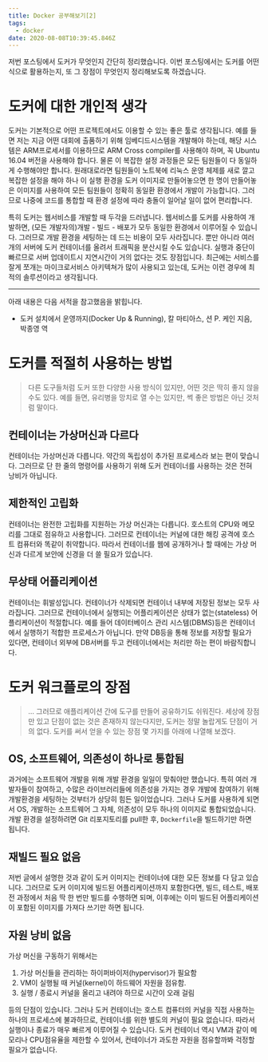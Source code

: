 ```yaml
---
title: Docker 공부해보기[2]
tags:
  - docker
date: 2020-08-08T10:39:45.846Z
---
```


저번 포스팅에서 도커가 무엇인지 간단히 정리했습니다. 이번 포스팅에서는 도커를 어떤 식으로 활용하는지, 또 그 장점이 무엇인지 정리해보도록 하겠습니다.

# 도커에 대한 개인적 생각

도커는 기본적으로 어떤 프로젝트에서도 이용할 수 있는 좋은 툴로 생각됩니다. 예를 들면 저는 지금 어떤 대회에 출품하기 위해 임베디드시스템을 개발해야 하는데, 해당 시스템은 ARM프로세서를 이용하므로 ARM Cross compiler를 사용해야 하며, 꼭 Ubuntu 16.04 버전을 사용해야 합니다. 물론 이 복잡한 설정 과정들은 모든 팀원들이 다 동일하게 수행해야만 합니다. 원래대로라면 팀원들이 노트북에 리눅스 운영 체제를 새로 깔고 복잡한 설정을 해야 하나 이 실행 환경을 도커 이미지로 만들어놓으면 한 명이 만들어놓은 이미지를 사용하여 모든 팀원들이 정확히 동일환 환경에서 개발이 가능합니다. 그러므로 나중에 코드를 통합할 때 환경 설정에 따라 충돌이 일어날 일이 없어 편리합니다.

특히 도커는 웹서비스를 개발할 때 두각을 드러냅니다. 웹서비스를 도커를 사용하여 개발하면, (모든 개발자의)개발 - 빌드 - 배포가 모두 동일한 환경에서 이루어질 수 있습니다. 그러므로 개발 환경을 세팅하는 데 드는 비용이 모두 사라집니다. 뿐만 아니라 여러 개의 서버에 도커 컨테이너를 올려서 트래픽을 분산시킬 수도 있습니다. 실행과 중단이 빠르므로 서버 업데이트시 지연시간이 거의 없다는 것도 장점입니다. 최근에는 서비스를 잘게 쪼개는 마이크로서비스 아키텍쳐가 많이 사용되고 있는데, 도커는 이런 경우에 최적의 솔루션이라고 생각됩니다.

---

아래 내용은 다음 서적을 참고했음을 밝힙니다.

- 도커 설치에서 운영까지(Docker Up & Running), 칼 마티아스, 션 P. 케인 지음, 박종영 역

# 도커를 적절히 사용하는 방법

> 다른 도구들처럼 도커 또한 다양한 사용 방식이 있지만, 어떤 것은 딱히 좋지 않을 수도 있다. 예를 들면, 유리병을 망치로 열 수는 있지만, 썩 좋은 방법은 아닌 것처럼 말이다.

## 컨테이너는 가상머신과 다르다

컨테이너는 가상머신과 다릅니다. 약간의 독립성이 추가된 프로세스라 보는 편이 맞습니다. 그러므로 단 한 줄의 명령어를 사용하기 위해 도커 컨테이너를 사용하는 것은 전혀 낭비가 아닙니다.

## 제한적인 고립화

컨테이너는 완전한 고립화를 지원하는 가상 머신과는 다릅니다. 호스트의 CPU와 메모리를 그대로 점유하고 사용합니다. 그러므로 컨테이너는 커널에 대한 해킹 공격에 호스트 컴퓨터와 똑같이 취약합니다. 따라서 컨테이너를 웹에 공개하거나 할 때에는 가상 머신과 다르게 보안에 신경을 더 쓸 필요가 있습니다.

## 무상태 어플리케이션

컨테이너는 휘발성입니다. 컨테이너가 삭제되면 컨테이너 내부에 저장된 정보는 모두 사라집니다. 그러므로 컨테이너에서 실행되는 어플리케이션은 상태가 없는(stateless) 어플리케이션이 적절합니다. 예를 들어 데이터베이스 관리 시스템(DBMS)등은 컨테이너에서 실행하기 적합한 프로세스가 아닙니다. 만약 DB등을 통해 정보를 저장할 필요가 있다면, 컨테이너 외부에 DB서버를 두고 컨테이너에서는 처리만 하는 편이 바람직합니다.

# 도커 워크플로의 장점

> ... 그러므로 애플리케이션 간에 도구를 만들어 공유하기도 쉬워진다. 세상에 장점만 있고 단점이 없는 것은 존재하지 않는다지만, 도커는 정말 놀랍게도 단점이 거의 없다. 도커를 써서 얻을 수 있는 장점 몇 가지를 아래에 나열해 보겠다.

## OS, 소프트웨어, 의존성이 하나로 통합됨

과거에는 소프트웨어 개발을 위해 개발 환경을 일일이 맞춰야만 했습니다. 특히 여러 개발자들이 참여하고, 수많은 라이브러리들에 의존성을 가지는 경우 개발에 참여하기 위해 개발환경을 세팅하는 것부터가 상당히 힘든 일이었습니다. 그러나 도커를 사용하게 되면서 OS, 개발하는 소프트웨어 그 자체, 의존성이 모두 하나의 이미지로 통합되었습니다. 개발 환경을 설정하려면 Git 리포지토리를 pull한 후, `Dockerfile`을 빌드하기만 하면 됩니다.

## 재빌드 필요 없음

저번 글에서 설명한 것과 같이 도커 이미지는 컨테이너에 대한 모든 정보를 다 담고 있습니다. 그러므로 도커 이미지에 빌드된 어플리케이션까지 포함한다면, 빌드, 테스트, 배포 전 과정에서 처음 딱 한 번만 빌드를 수행하면 되며, 이후에는 이미 빌드된 어플리케이션이 포함된 이미지를 가져다 쓰기만 하면 됩니다.

## 자원 낭비 없음

가상 머신을 구동하기 위해서는

1. 가상 머신들을 관리하는 하이퍼바이저(hypervisor)가 필요함
2. VM이 실행될 때 커널(kernel)이 하드웨어 자원을 점유함.
3. 실행 / 종료시 커널을 올리고 내려야 하므로 시간이 오래 걸림

등의 단점이 있습니다. 그러나 도커 컨테이너는 호스트 컴퓨터의 커널을 직접 사용하는 하나의 프로세스에 불과하므로, 컨테이너를 위한 별도의 커널이 필요 없습니다. 따라서 실행이나 종료가 매우 빠르게 이루어질 수 있습니다. 도커 컨테이너 역시 VM과 같이 메모리나 CPU점유율을 제한할 수 있어서, 컨테이너가 과도한 자원을 점유할까봐 걱정할 필요가 없습니다.
